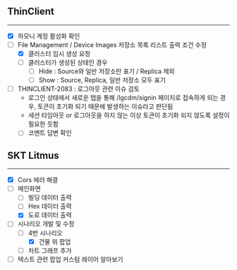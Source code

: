 ## ThinClient
---
- [x] 하모니 계정 활성화 확인
- [ ] File Management / Device Images 저장소 목록 리스트 출력 조건 수정
	- [x] 클러스터 임시 생성 요청
	- [ ] 클러스터가 생성된 상태인 경우
		- [ ] Hide : Source와 일반 저장소만 표기 / Replica 제외
		- [ ] Show : Source, Replica, 일반 저장소 모두 표기
- [ ] THINCLIENT-2083 : 로그아웃 관련 이슈 검토
	- 로그인 상태에서 새로운 탭을 통해 /lgcdm/signin 페이지로 접속하게 되는 경우,
	  토큰이 초기화 되기 때문에 발생하는 이슈라고 판단됨
	- 세션 타임아웃 or 로그아웃을 하지 않는 이상 토큰이 초기화 되지 않도록 설정이 필요한 듯함
	- [ ] 코멘트 답변 확인

## SKT Litmus
---
- [x] Cors 에러 해결
- [ ] 메인화면
	- [ ] 빌딩 데이터 출력
	- [ ] Hex 데이터 출력
	- [x] 도로 데이터 출력
- [ ] 시나리오 개발 및 수정
	- [ ] 4번 시나리오
		- [x] 건물 위 팝업
	- [ ] 차트 그래프 추가
- [ ] 텍스트 관련 팝업 커스텀 레이어 알아보기